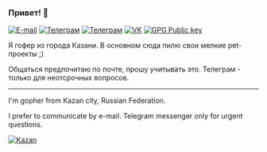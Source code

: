 ### Привет! 👋  
  [![E-mail](https://img.shields.io/endpoint?style=for-the-badge&url=https%3A%2F%2Fgist.githubusercontent.com%2Fneonxp%2F3d67672c7e09f39418a7d6cf193454fb%2Fraw%2F8f572ffaf02e5fce50aaf66e31ea3c5091edb281%2Fmail.json)](mailto:a.kiryukhin@mail.ru)
  [![Телеграм](https://img.shields.io/endpoint?style=for-the-badge&url=https%3A%2F%2Fgist.githubusercontent.com%2Fneonxp%2F3d67672c7e09f39418a7d6cf193454fb%2Fraw%2F04f197a8ccd2632a15dc9b5c0e953351d42c3502%2Ftg2.json)](https://t.me/neonxp)
  [![Телеграм](https://img.shields.io/endpoint?style=for-the-badge&url=https%3A%2F%2Fgist.githubusercontent.com%2Fneonxp%2F3d67672c7e09f39418a7d6cf193454fb%2Fraw%2F04f197a8ccd2632a15dc9b5c0e953351d42c3502%2Ftg1.json)](https://t.me/AlexBite)
  [![VK](https://img.shields.io/endpoint?style=for-the-badge&url=https%3A%2F%2Fgist.githubusercontent.com%2Fneonxp%2F3d67672c7e09f39418a7d6cf193454fb%2Fraw%2F04f197a8ccd2632a15dc9b5c0e953351d42c3502%2Fvk.json)](https://vk.com/neonxp)
  [![GPG Public key](https://img.shields.io/endpoint?style=for-the-badge&url=https%3A%2F%2Fgist.githubusercontent.com%2Fneonxp%2F3d67672c7e09f39418a7d6cf193454fb%2Fraw%2Fad2862cbf93664b58e418c90dda37fa76bb630c4%2Fgpg.json)](https://keys.openpgp.org/search?q=a.kiryukhin%40mail.ru)

Я гофер из города Казани. В основном сюда пилю свои мелкие pet-проекты ;)

Общаться предпочитаю по почте, прошу учитывать это. Телеграм - только для неотсрочных вопросов.

---

I'm gopher from Kazan city, Russian Federation.

I prefer to communicate by e-mail. Telegram messenger only for urgent questions.

[![Kazan](https://static-maps.yandex.ru/1.x/?ll=49.10555,55.797503&spn=0.1,0.1&l=map&z=12)](https://en.wikipedia.org/wiki/Kazan)
